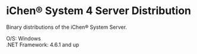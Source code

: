# iChen&reg; System 4 Server Distribution

Binary distributions of the iChen&reg; System Server.

O/S: Windows  
.NET Framework: 4.6.1 and up
